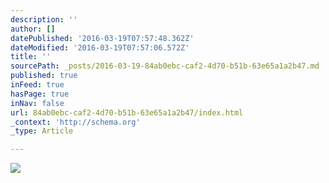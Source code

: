 ```yaml
---
description: ''
author: []
datePublished: '2016-03-19T07:57:48.362Z'
dateModified: '2016-03-19T07:57:06.572Z'
title: ''
sourcePath: _posts/2016-03-19-84ab0ebc-caf2-4d70-b51b-63e65a1a2b47.md
published: true
inFeed: true
hasPage: true
inNav: false
url: 84ab0ebc-caf2-4d70-b51b-63e65a1a2b47/index.html
_context: 'http://schema.org'
_type: Article

---
```

![](https://the-grid-user-content.s3-us-west-2.amazonaws.com/c5b0ff37-67fe-4a6a-8f5d-746334d4fac9.png)